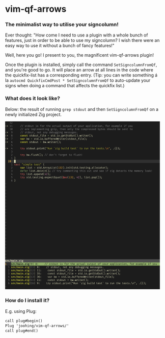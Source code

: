 # vim-qf-arrows

### The minimalist way to utilise your signcolumn!

Ever thought: "How come I need to use a plugin with a whole bunch of features, just in order to be able to use my signcolumn? I wish there were an easy way to use it without a bunch of fancy features!"

Well, here you go! I present to you, the magnificent vim-qf-arrows plugin!

Once the plugin is installed, simply call the command `SetSigncolumnFromQf`, and you're good to go. It will place an arrow at all lines in the code where the quickfix-list has a corresponding entry. (Tip: you can write something á la `autocmd QuickfixCmdPost * SetSigncolumnFromQf` to auto-update your signs when doing a command that affects the quickfix list.)

### What does it look like?

Below: the result of running `grep stdout` and then `SetSigncolumnFromQf` on a newly initialized Zig project.

![A preview of the plugin](./preview.png)

### How do I install it?

E.g. using Plug:

```
call plug#begin()
Plug 'joohing/vim-qf-arrows/'
call plug#end()
```
